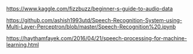 
https://www.kaggle.com/fizzbuzz/beginner-s-guide-to-audio-data

https://github.com/ashish1993utd/Speech-Recognition-System-using-Multi-Layer-Perceptron/blob/master/Speech-Recognition%20.ipynb

https://haythamfayek.com/2016/04/21/speech-processing-for-machine-learning.html
